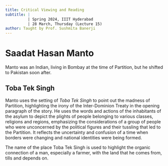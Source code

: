 ```yaml
---
title: Critical Viewing and Reading
subtitle: |
          | Spring 2024, IIIT Hyderabad
          | 28 March, Thursday (Lecture 15)
author: Taught by Prof. Sushmita Banerji
---
```


# Saadat Hasan Manto
Manto was an Indian, living in Bombay at the time of Partition, but he shifted to Pakistan soon after.

## Toba Tek Singh
Manto uses the setting of *Toba Tek Singh* to point out the madness of Partition, highlighting the irony of the Inter-Dominion Treaty in the opening paragraph of the story. He uses the words and actions of the inhabitants of the asylum to depict the plights of people belonging to various classes, religions and regions, emphasizing the considerations of a group of people who were unconcerned by the political figures and their tussling that led to the Partition. It reflects the uncertainty and confusion of a time when borders were changing and national identities were being formed.

The name of the place Toba Tek Singh is used to highlight the organic connection of a man, especially a farmer, with the land that he comes from, tills and depends on.
